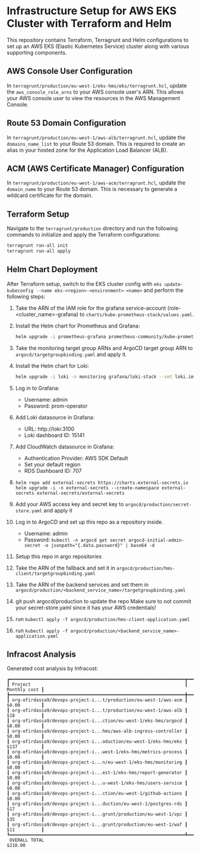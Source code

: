 
# Infrastructure Setup for AWS EKS Cluster with Terraform and Helm

This repository contains Terraform, Terragrunt and Helm configurations to set up an AWS EKS (Elastic Kubernetes Service) cluster along with various supporting components.

## AWS Console User Configuration

In `terragrunt/production/eu-west-1/eks-hms/eks/terragrunt.hcl`, update the `aws_console_role_arns` to your AWS console user's ARN. This allows your AWS console user to view the resources in the AWS Management Console.

## Route 53 Domain Configuration

In `terragrunt/production/eu-west-1/aws-alb/terragrunt.hcl`, update the `domains_name_list` to your Route 53 domain. This is required to create an alias in your hosted zone for the Application Load Balancer (ALB).

## ACM (AWS Certificate Manager) Configuration

In `terragrunt/production/eu-west-1/aws-acm/terragrunt.hcl`, update the `domain_name` to your Route 53 domain. This is necessary to generate a wildcard certificate for the domain.

## Terraform Setup

Navigate to the `terragrunt/production` directory and run the following commands to initialize and apply the Terraform configurations:

```bash
terragrunt run-all init
terragrunt run-all apply
```

## Helm Chart Deployment

After Terraform setup, switch to the EKS cluster config with `eks update-kubeconfig --name eks-<region>-<environment>-<name>` and perform the following steps:

1. Take the ARN of the IAM role for the grafana service-account (role-<cluster_name>-grafana) to `charts/kube-prometheus-stack/values.yaml`.

2. Install the Helm chart for Prometheus and Grafana:

   ```bash
   helm upgrade -i prometheus-grafana prometheus-community/kube-prometheus-stack -n monitoring --create-namespace -f charts/kube-prometheus-stack/values.yaml
   ```

3. Take the monitoring target group ARNs and ArgoCD target group ARN to `argocd/targetgroupbinding.yaml` and apply it.

4. Install the Helm chart for Loki:

   ```bash
   helm upgrade -i loki -n monitoring grafana/loki-stack --set loki.image.tag=2.9.3
   ```

5. Log in to Grafana:

   - Username: admin
   - Password: prom-operator

6. Add Loki datasource in Grafana:

   - URL: http://loki:3100
   - Loki dashboard ID: 15141

7. Add CloudWatch datasource in Grafana:

   - Authentication Provider: AWS SDK Default
   - Set your default region
   - RDS Dashboard ID: 707

8. `helm repo add external-secrets https://charts.external-secrets.io`
   `helm upgrade -i -n external-secrets --create-namespace external-secrets external-secrets/external-secrets`

9. Add your AWS access key and secret key to `argocd/production/secret-store.yaml` and apply it

8. Log in to ArgoCD and set up this repo as a repository inside.
    
    - Username: admin
    - Password: `kubectl -n argocd get secret argocd-initial-admin-secret -o jsonpath="{.data.password}" | base64 -d` 
    
9. Setup this repo in argo repositories

10. Take the ARN of the fallback and set it in `argocd/production/hms-client/targetgroupbinding.yaml`

11. Take the ARN of the backend services and set them in `argocd/production/<backend_service_name>/targetgroupbinding.yaml`

12. git push argocd/production to update the repo
    Make sure to not commit your secret-store.yaml since it has your AWS credentials!

14. run `kubectl apply -f argocd/production/hms-client-application.yaml`

15. run `kubectl apply -f argocd/production/<backend_service_name>-application.yaml`

## Infracost Analysis

Generated cost analysis by Infracost:

```plaintext
┏━━━━━━━━━━━━━━━━━━━━━━━━━━━━━━━━━━━━━━━━━━━━━━━━━━━━━━━━━━━━━━━━━━┳━━━━━━━━━━━━━━┓
┃ Project                                                          ┃ Monthly cost ┃
┣━━━━━━━━━━━━━━━━━━━━━━━━━━━━━━━━━━━━━━━━━━━━━━━━━━━━━━━━━━━━━━━━━━╋━━━━━━━━━━━━━━┫
┃ org-ofirdassa9/devops-project-i...t/production/eu-west-1/aws-acm ┃ $0.00        ┃
┃ org-ofirdassa9/devops-project-i...t/production/eu-west-1/aws-alb ┃ $18          ┃
┃ org-ofirdassa9/devops-project-i...ction/eu-west-1/eks-hms/argocd ┃ $0.00        ┃
┃ org-ofirdassa9/devops-project-i...hms/aws-alb-ingress-controller ┃ $0.00        ┃
┃ org-ofirdassa9/devops-project-i...oduction/eu-west-1/eks-hms/eks ┃ $137         ┃
┃ org-ofirdassa9/devops-project-i...west-1/eks-hms/metrics-process ┃ $0.00        ┃
┃ org-ofirdassa9/devops-project-i...n/eu-west-1/eks-hms/monitoring ┃ $0.00        ┃
┃ org-ofirdassa9/devops-project-i...est-1/eks-hms/report-generator ┃ $0.00        ┃
┃ org-ofirdassa9/devops-project-i...u-west-1/eks-hms/users-service ┃ $0.00        ┃
┃ org-ofirdassa9/devops-project-i...ction/eu-west-1/github-actions ┃ $0.00        ┃
┃ org-ofirdassa9/devops-project-i...duction/eu-west-1/postgres-rds ┃ $17          ┃
┃ org-ofirdassa9/devops-project-i...grunt/production/eu-west-1/vpc ┃ $35          ┃
┃ org-ofirdassa9/devops-project-i...grunt/production/eu-west-1/waf ┃ $11          ┃
┗━━━━━━━━━━━━━━━━━━━━━━━━━━━━━━━━━━━━━━━━━━━━━━━━━━━━━━━━━━━━━━━━━━┻━━━━━━━━━━━━━━┛
 OVERALL TOTAL                                                       $218.00 
```